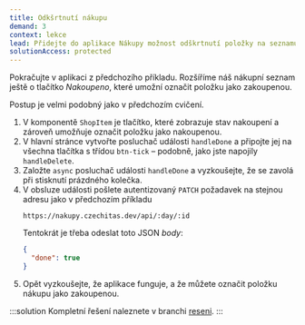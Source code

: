 ```yaml
---
title: Odkšrtnutí nákupu
demand: 3
context: lekce
lead: Přidejte do aplikace Nákupy možnost odškrtnutí položky na seznamu jako nakoupené.
solutionAccess: protected
---
```


Pokračujte v aplikaci z předchozího příkladu. Rozšíříme náš nákupní seznam ještě o tlačítko _Nakoupeno_, které umožní označit položku jako zakoupenou.

Postup je velmi podobný jako v předchozím cvičení.

1. V komponentě `ShopItem` je tlačítko, které zobrazuje stav nakoupení a zároveň umožňuje označit položku jako nakoupenou.
1. V hlavní stránce vytvořte posluchač události `handleDone` a připojte jej na všechna tlačítka s třídou `btn-tick` – podobně, jako jste napojily `handleDelete`.
1. Založte `async` posluchač události `handleDone` a vyzkoušejte, že se zavolá při stisknutí prázdného kolečka.
1. V obsluze události pošlete autentizovaný `PATCH` požadavek na stejnou adresu jako v předchozím příkladu
   ```
   https://nakupy.czechitas.dev/api/:day/:id
   ```
   Tentokrát je třeba odeslat toto JSON _body_:
   ```json
   {
     "done": true
   }
   ```
1. Opět vyzkoušejte, že aplikace funguje, a že můžete označit položku nákupu jako zakoupenou.

:::solution
Kompletní řešení naleznete v branchi [reseni](https://github.com/Czechitas-podklady-WEB/ukazka-nakupy-fetch/tree/reseni).
:::
